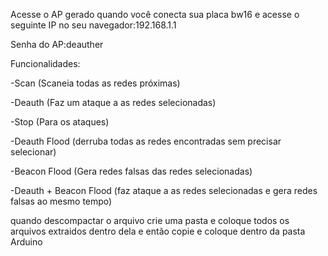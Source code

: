Acesse o AP gerado quando você conecta sua placa bw16 e acesse o seguinte IP no seu navegador:192.168.1.1

Senha do AP:deauther

Funcionalidades:

-Scan (Scaneia todas as redes próximas)

-Deauth (Faz um ataque a as redes selecionadas)

-Stop (Para os ataques)

-Deauth Flood (derruba todas as redes encontradas sem precisar selecionar)

-Beacon Flood (Gera redes falsas das redes selecionadas)

-Deauth + Beacon Flood (faz ataque a as redes selecionadas e gera redes falsas ao mesmo tempo)






quando descompactar o arquivo crie uma pasta e coloque todos os arquivos extraidos dentro dela e então copie e coloque dentro da pasta Arduino 
